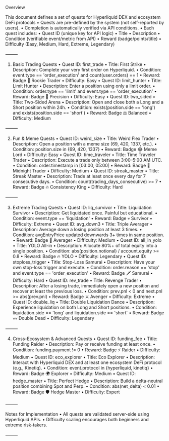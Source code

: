 Overview

This document defines a set of quests for Hyperliquid DEX and ecosystem DeFi protocols
	•	Quests are pre-defined by the system (not self-reported by users).
	•	Completion is automatically verified via API conditions.
	•	Each quest includes:
	•	Quest ID (unique key for API logic)
	•	Title
	•	Description
	•	Condition (verifiable event/metric from API)
	•	Reward (badge/points/title)
	•	Difficulty (Easy, Medium, Hard, Extreme, Legendary)

⸻

1. Basic Trading Quests
	•	Quest ID: first_trade
	•	Title: First Strike
	•	Description: Complete your very first order on Hyperliquid.
	•	Condition: event.type == 'order_execution' and count(user.orders) == 1
	•	Reward: Badge 🌱 Rookie Trader
	•	Difficulty: Easy
	•	Quest ID: limit_hunter
	•	Title: Limit Hunter
	•	Description: Enter a position using only a limit order.
	•	Condition: order.type == 'limit' and event.type == 'order_execution'
	•	Reward: Badge 🎯 Precision
	•	Difficulty: Easy
	•	Quest ID: two_sided
	•	Title: Two-Sided Arena
	•	Description: Open and close both a Long and a Short position within 24h.
	•	Condition: exists(position.side == 'long') and exists(position.side == 'short')
	•	Reward: Badge ⚖️ Balanced
	•	Difficulty: Medium

⸻

2. Fun & Meme Quests
	•	Quest ID: weird_size
	•	Title: Weird Flex Trader
	•	Description: Open a position with a meme size (69, 420, 1337, etc.).
	•	Condition: position.size in {69, 420, 1337}
	•	Reward: Badge 😂 Meme Lord
	•	Difficulty: Easy
	•	Quest ID: time_traveler
	•	Title: Time Traveler Trader
	•	Description: Execute a trade only between 3:00–5:00 AM UTC.
	•	Condition: order.timestamp in [03:00, 05:00]
	•	Reward: Badge 🌙 Midnight Trader
	•	Difficulty: Medium
	•	Quest ID: streak_master
	•	Title: Streak Master
	•	Description: Trade at least once every day for 7 consecutive days.
	•	Condition: count(trading_days_consecutive) >= 7
	•	Reward: Badge 🔥 Consistency King
	•	Difficulty: Hard

⸻

3. Extreme Trading Quests
	•	Quest ID: liq_survivor
	•	Title: Liquidation Survivor
	•	Description: Get liquidated once. Painful but educational.
	•	Condition: event.type == 'liquidation'
	•	Reward: Badge 💀 Survivor
	•	Difficulty: Extreme
	•	Quest ID: avg_down3
	•	Title: Triple Averager
	•	Description: Average down a losing position at least 3 times.
	•	Condition: avgEntryPrice updated downwards 3+ times in same position.
	•	Reward: Badge 🎯 Averager
	•	Difficulty: Medium
	•	Quest ID: all_in_yolo
	•	Title: YOLO All-in
	•	Description: Allocate 80%+ of total equity into a single position.
	•	Condition: abs(position.notional) / account.equity >= 0.8
	•	Reward: Badge 🔥 YOLO
	•	Difficulty: Legendary
	•	Quest ID: stoploss_trigger
	•	Title: Stop-Loss Samurai
	•	Description: Have your own stop-loss trigger and execute.
	•	Condition: order.reason == 'stop' and event.type == 'order_execution'
	•	Reward: Badge 🗡️ Samurai
	•	Difficulty: Hard
	•	Quest ID: rev_trade
	•	Title: Revenge Trader
	•	Description: After a losing trade, immediately open a new position and recover at least the previous loss.
	•	Condition: prev.pnl < 0 and next.pnl >= abs(prev.pnl)
	•	Reward: Badge ⚔️ Avenger
	•	Difficulty: Extreme
	•	Quest ID: double_liq
	•	Title: Double Liquidation Dance
	•	Description: Experience liquidation on both Long and Short positions.
	•	Condition: liquidation.side == 'long' and liquidation.side == 'short'
	•	Reward: Badge 💀💀 Double Dead
	•	Difficulty: Legendary

⸻

4. Cross-Ecosystem & Advanced Quests
	•	Quest ID: funding_fee
	•	Title: Funding Raider
	•	Description: Pay or receive funding at least once.
	•	Condition: funding.payment != 0
	•	Reward: Badge ⚡ Raider
	•	Difficulty: Medium
	•	Quest ID: eco_explorer
	•	Title: Eco Explorer
	•	Description: Interact with Hyperliquid DEX and at least one ecosystem DeFi protocol (e.g., Kinetiq).
	•	Condition: event.protocol in {hyperliquid, kinetiq}
	•	Reward: Badge 🌍 Explorer
	•	Difficulty: Medium
	•	Quest ID: hedge_master
	•	Title: Perfect Hedge
	•	Description: Build a delta-neutral position combining Spot and Perp.
	•	Condition: abs(net_delta) < 0.01
	•	Reward: Badge 🛡️ Hedge Master
	•	Difficulty: Expert

⸻

Notes for Implementation
	•	All quests are validated server-side using Hyperliquid APIs.
	•	Difficulty scaling encourages both beginners and extreme risk-takers.

⸻